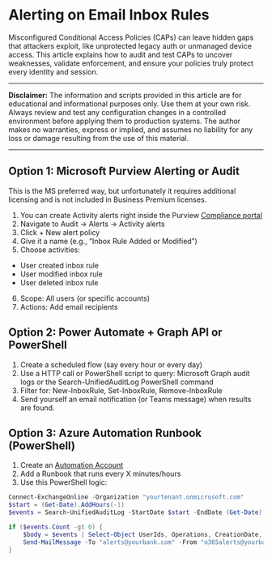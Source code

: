# Alerting on Email Inbox Rules

Misconfigured Conditional Access Policies (CAPs) can leave hidden gaps that attackers exploit, like unprotected legacy auth or unmanaged device access. This article explains how to audit and test CAPs to uncover weaknesses, validate enforcement, and ensure your policies truly protect every identity and session.

---

**Disclaimer:** The information and scripts provided in this article are for educational and informational purposes only. Use them at your own risk. Always review and test any configuration changes in a controlled environment before applying them to production systems. The author makes no warranties, express or implied, and assumes no liability for any loss or damage resulting from the use of this material.

---

## Option 1: Microsoft Purview Alerting or Audit
This is the MS preferred way, but unfortunately it requires additional licensing and is not included in Business Premium licenses.  
1. You can create Activity alerts right inside the Purview [Compliance portal](https://compliance.microsoft.com)
2. Navigate to Audit → Alerts → Activity alerts
3. Click + New alert policy
4. Give it a name (e.g., “Inbox Rule Added or Modified”)
5. Choose activities:
  - User created inbox rule
  - User modified inbox rule
  - User deleted inbox rule
6. Scope: All users (or specific accounts)
7. Actions: Add email recipients 

## Option 2: Power Automate + Graph API or PowerShell
1. Create a scheduled flow (say every hour or every day)
2. Use a HTTP call or PowerShell script to query: Microsoft Graph audit logs or the Search-UnifiedAuditLog PowerShell command 
3. Filter for: New-InboxRule, Set-InboxRule, Remove-InboxRule
4. Send yourself an email notification (or Teams message) when results are found.

## Option 3: Azure Automation Runbook (PowerShell)
1. Create an [Automation Account](https://learn.microsoft.com/en-us/azure/automation/overview)
2. Add a Runbook that runs every X minutes/hours
3. Use this PowerShell logic:

```powershell
Connect-ExchangeOnline -Organization "yourtenant.onmicrosoft.com"
$start = (Get-Date).AddHours(-1)
$events = Search-UnifiedAuditLog -StartDate $start -EndDate (Get-Date) -Operations New-InboxRule,Set-InboxRule,Remove-InboxRule

if ($events.Count -gt 0) {
    $body = $events | Select-Object UserIds, Operations, CreationDate, AuditData | ConvertTo-Html | Out-String
    Send-MailMessage -To "alerts@yourbank.com" -From "o365alerts@yourbank.com" -Subject "New Inbox Rule Detected" -BodyAsHtml $body -SmtpServer "smtp.office365.com" -UseSsl -Port 587 -Credential (Get-Credential)
}
```
